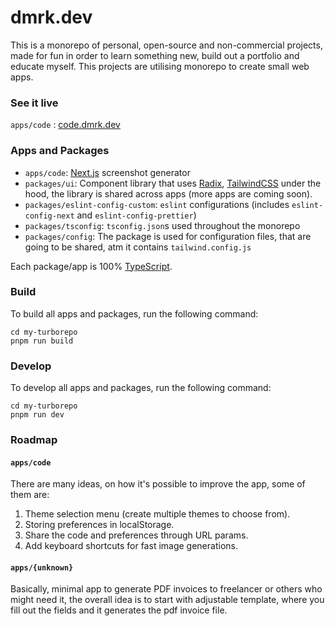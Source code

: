 # dmrk.dev

This is a monorepo of personal, open-source and non-commercial projects, made for fun in order to learn something new, build out a portfolio and educate myself. This projects are utilising monorepo to create small web apps.

### See it live
`apps/code` : [code.dmrk.dev](https://code.dmrk.dev)


### Apps and Packages

- `apps/code`:  [Next.js](https://nextjs.org) screenshot generator
- `packages/ui`: Component library that uses [Radix](https://radix-ui.com), [TailwindCSS](https://https://tailwindcss.com/) under the hood, the library is shared across apps (more apps are coming soon).
- `packages/eslint-config-custom`: `eslint` configurations (includes `eslint-config-next` and `eslint-config-prettier`)
- `packages/tsconfig`: `tsconfig.json`s used throughout the monorepo
- `packages/config`: The package is used for configuration files, that are going to be shared, atm it contains `tailwind.config.js`

Each package/app is 100% [TypeScript](https://www.typescriptlang.org/).


### Build

To build all apps and packages, run the following command:

```
cd my-turborepo
pnpm run build
```

### Develop

To develop all apps and packages, run the following command:

```
cd my-turborepo
pnpm run dev
```


### Roadmap
#### `apps/code`
There are many ideas, on how it's possible to improve the app, some of them are:
1. Theme selection menu (create multiple themes to choose from).
2. Storing preferences in localStorage.
3. Share the code and preferences through URL params.
4. Add keyboard shortcuts for fast image generations.


#### `apps/{unknown}`
Basically, minimal app to generate PDF invoices to freelancer or others who might need it,
the overall idea is to start with adjustable template, where you fill out the fields and it generates the pdf invoice file.

